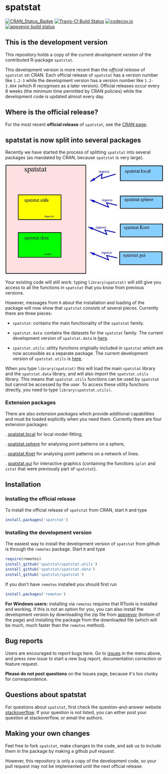 spatstat
========

[![CRAN_Status_Badge](http://www.r-pkg.org/badges/version/spatstat)](http://cran.r-project.org/web/packages/spatstat)
[![Travis-CI Build Status](https://travis-ci.org/spatstat/spatstat.png?branch=master)](https://travis-ci.org/spatstat/spatstat)
[![codecov.io](https://codecov.io/github/spatstat/spatstat/coverage.svg)](https://codecov.io/github/spatstat/spatstat?branch=covr)
[![appveyor build status](https://ci.appveyor.com/api/projects/status/github/spatstat/spatstat)](https://ci.appveyor.com/api/projects/status/github/spatstat/spatstat)

## This is the development version

This repository holds a copy of the _current development version_ 
of the contributed R-package `spatstat`.

This development version is more recent than the *official release* 
of `spatstat` on CRAN. Each official release of `spatstat` has a
version number like `1.2-3` while the development version has a 
version number like `1.2-3.004` (which *R* recognises as a later version).
Official releases occur every 8 weeks
(the minimum time permitted by CRAN policies) while the development code
is updated almost every day. 

## Where is the official release?

For the most recent **official release** of `spatstat`,
see the [CRAN page](https://cran.r-project.org/web/packages/spatstat). 

## spatstat is now split into several packages

Recently we have started the process of splitting `spatstat` into several
packages (as mandated by CRAN, because `spatstat` is very large).

![Spatstat pieces](RepoStuff/spatstat.jpg)

Your existing code will still work:
typing `library(spatstat)` will still give you
access to all the functions in `spatstat` that you know from previous versions.

However, messages from `R` about the installation and loading of the package
will now show that `spatstat` consists of several pieces.
Currently there are three pieces:

  - `spatstat`: contains the main functionality of the `spatstat` family.

  - `spatstat.data`: contains the datasets for the `spatstat` family.
  The current development version of `spatstat.data` is
  [here](https://github.com/spatstat/spatstat.data).

  - `spatstat.utils`: utility functions originally included in `spatstat`
  which are now accessible as a separate package.
  The current development version of `spatstat.utils` is
  [here](https://github.com/spatstat/spatstat.utils).

When you type `library(spatstat)` this will load
the main `spatstat` library
and the `spatstat.data` library, 
and will also *import* the `spatstat.utils` library. This means that
`spatstat.utils` functions can be used by `spatstat` but cannot be accessed by
the user. To access these utility functions directly, you need to type
`library(spatstat.utils)`.

### Extension packages

There are also *extension packages* which provide additional capabilities
and must be loaded explicitly when you need them. 
Currently there are four extension packages:

   . [spatstat.local](https://github.com/baddstats/spatstat.local)
   for local model-fitting, 

   . [spatstat.sphere](https://github.com/spatstat/spatstat.sphere)
   for analysing point patterns on a sphere,

   . [spatstat.Knet](https://github.com/spatstat/spatstat.Knet)
   for analysing point patterns on a network of lines.

   . [spatstat.gui](https://github.com/spatstat/spatstat.gui)
   for interactive graphics (containing the functions `iplot` and `istat` that
   were previously part of `spatstat`).

## Installation

### Installing the official release

To install the official release of `spatstat` from CRAN, start `R` and type

```R
install.packages('spatstat')
```

### Installing the development version

The easiest way to install the development version of `spatstat` 
from github is through the `remotes` package. Start `R` and type

```R
require(remotes)
install_github('spatstat/spatstat.utils')
install_github('spatstat/spatstat.data')
install_github('spatstat/spatstat')
```

If you don't have `remotes` installed you should first run

```R
install.packages('remotes')
```

**For Windows users:** installing via `remotes` requires that RTools is installed
and working. If this is not an option for you, you can also install the
development version by downloading the zip file from
[appveyor](https://ci.appveyor.com/project/baddstats/spatstat/build/artifacts)
(bottom of the page) and installing the package from the downloaded file (which
will be much, much faster than the `remotes` method).

## Bug reports 

Users are encouraged to report bugs here.
Go to 
[issues](https://github.com/spatstat/spatstat/issues) in the menu above, 
and press *new issue* to start a new bug report, documentation correction
or feature request.

**Please do not post questions** on the Issues page,
because it's too clunky for correspondence.

## Questions about spatstat

For questions about `spatstat`, first check 
the question-and-answer website [stackoverflow](http://stackoverflow.com/questions/tagged/spatstat).
If your question is not listed,
you can either post your question at stackoverflow, or
email the authors.

## Making your own changes

Feel free to fork `spatstat`, make changes to the code,
and ask us to include them in the package by making a github *pull request*. 

However, this repository is only a copy of the development code, so 
your pull request may not be implemented until the next official release.

